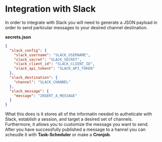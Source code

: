 # Integration with Slack 
In order to integrate with Slack you will need to generate a JSON payload in order to send particular messages to your desired channel destination. 

**secrets.json**
```json
{
  "slack_config": {
    "slack_username": "SLACK_USERNAME",
    "slack_secret": "SLACK_SECRET",
    "slack_client_id": "SLACK_CLIENT_ID",
    "slack_api_tokent": "SLACK_API_TOKEN"
  },
  "slack_destination": {
    "channel": "SLACK_CHANNEL"
  },
  "slack_message": {
    "message": "INSERT_A_MESSAGE"
  }
}
```

What this does is it stores all of the informatin needed to autheticate with Slack, establish a session, and target a desired set of channels. 
Furthermore, it allows you to customize the message you want to send. 
After you have successfully published a message to a hannel you can scheudle it with **Task-Scheduler** or make a **Cronjob**.
